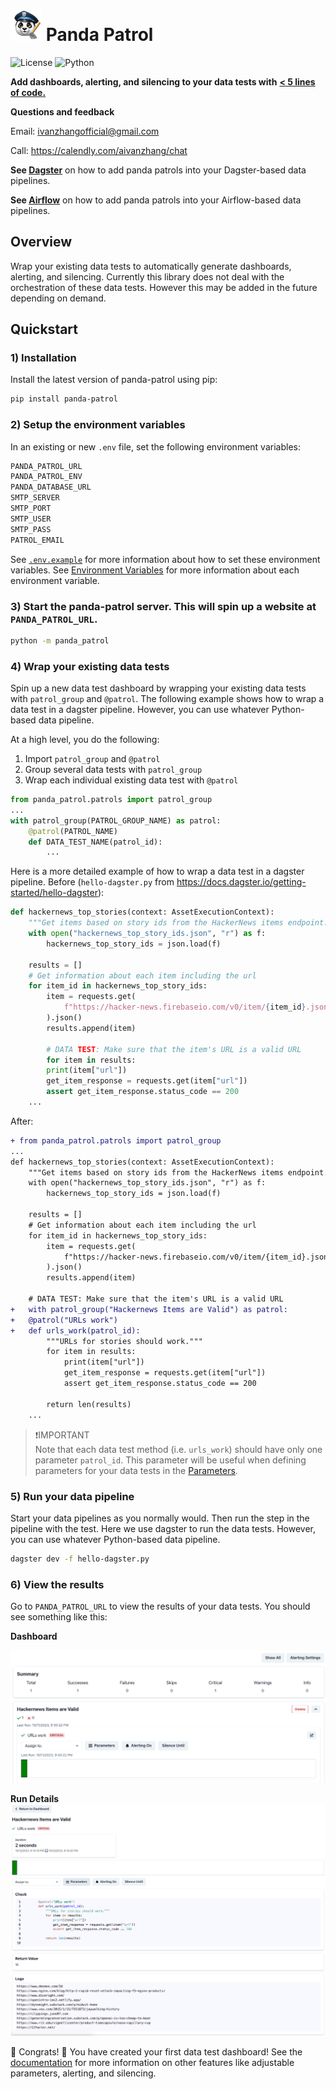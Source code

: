 # <img src="panda-patrol.png" alt="Panda Patrol" width="50"/> Panda Patrol
![License](https://img.shields.io/badge/license-MIT-blue.svg) ![Python](https://img.shields.io/badge/python-3.8-blue.svg) 

**Add dashboards, alerting, and silencing to your data tests with** <ins>**< 5  lines of code.**</ins>

**Questions and feedback** 

Email: ivanzhangofficial@gmail.com

Call: https://calendly.com/aivanzhang/chat

**See [Dagster](examples/dagster#add-panda-patrols-to-your-dagster-data-tests)** on how to add panda patrols into your Dagster-based data pipelines.

**See [Airflow](examples/airflow#add-panda-patrols-to-your-airflow-data-tests)** on how to add panda patrols into your Airflow-based data pipelines.

<!-- **See [DBT]()** on how to add panda patrols into your DBT-based data pipelines. -->

## Overview
Wrap your existing data tests to automatically generate dashboards, alerting, and silencing. Currently this library does not deal with the orchestration of these data tests. However this may be added in the future depending on demand.


## Quickstart
### 1) Installation
Install the latest version of panda-patrol using pip:
```bash
pip install panda-patrol
```
### 2) Setup the environment variables
In an existing or new `.env` file, set the following environment variables:
```bash
PANDA_PATROL_URL
PANDA_PATROL_ENV
PANDA_DATABASE_URL
SMTP_SERVER
SMTP_PORT
SMTP_USER
SMTP_PASS
PATROL_EMAIL
```
See [`.env.example`](https://github.com/aivanzhang/panda_patrol/blob/main/.env.example) for more information about how to set these environment variables. See [Environment Variables](https://github.com/aivanzhang/panda_patrol/wiki/Environment-Variables) for more information about each environment variable.
### 3) Start the panda-patrol server. This will spin up a website at `PANDA_PATROL_URL`.
```bash
python -m panda_patrol
```
### 4) Wrap your existing data tests
Spin up a new data test dashboard by wrapping your existing data tests with `patrol_group` and `@patrol`. The following example shows how to wrap a data test in a dagster pipeline. However, you can use whatever Python-based data pipeline.

At a high level, you do the following:
1. Import `patrol_group` and `@patrol`
2. Group several data tests with `patrol_group`
3. Wrap each individual existing data test with `@patrol`
```python
from panda_patrol.patrols import patrol_group
...
with patrol_group(PATROL_GROUP_NAME) as patrol:
    @patrol(PATROL_NAME)
    def DATA_TEST_NAME(patrol_id):
        ...
```
Here is a more detailed example of how to wrap a data test in a dagster pipeline. Before (`hello-dagster.py` from https://docs.dagster.io/getting-started/hello-dagster):
```python
def hackernews_top_stories(context: AssetExecutionContext):
    """Get items based on story ids from the HackerNews items endpoint."""
    with open("hackernews_top_story_ids.json", "r") as f:
        hackernews_top_story_ids = json.load(f)

    results = []
	# Get information about each item including the url
    for item_id in hackernews_top_story_ids:
        item = requests.get(
            f"https://hacker-news.firebaseio.com/v0/item/{item_id}.json"
        ).json()
        results.append(item)

        # DATA TEST: Make sure that the item's URL is a valid URL
        for item in results:
		print(item["url"])
		get_item_response = requests.get(item["url"])
		assert get_item_response.status_code == 200
    ...
```
After:
```diff
+ from panda_patrol.patrols import patrol_group
...
def hackernews_top_stories(context: AssetExecutionContext):
    """Get items based on story ids from the HackerNews items endpoint."""
    with open("hackernews_top_story_ids.json", "r") as f:
        hackernews_top_story_ids = json.load(f)

    results = []
	# Get information about each item including the url
    for item_id in hackernews_top_story_ids:
        item = requests.get(
            f"https://hacker-news.firebaseio.com/v0/item/{item_id}.json"
        ).json()
        results.append(item)

    # DATA TEST: Make sure that the item's URL is a valid URL
+   with patrol_group("Hackernews Items are Valid") as patrol:
+	@patrol("URLs work")
+	def urls_work(patrol_id):
		"""URLs for stories should work."""
		for item in results:
			print(item["url"])
			get_item_response = requests.get(item["url"])
			assert get_item_response.status_code == 200
		
		return len(results)
    ...
```
>❗IMPORTANT\
> Note that each data test method (i.e. `urls_work`) should have only one parameter `patrol_id`. This parameter will be useful when defining parameters for your data tests in the [Parameters](https://github.com/aivanzhang/panda_patrol/wiki/Parameters).

### 5) Run your data pipeline
Start your data pipelines as you normally would. Then run the step in the pipeline with the test. Here we use dagster to run the data tests. However, you can use whatever Python-based data pipeline.
```bash
dagster dev -f hello-dagster.py
```

### 6) View the results
Go to `PANDA_PATROL_URL` to view the results of your data tests. You should see something like this:

**Dashboard**

![Panda Patrol Dashboard](dashboard.png)

**Run Details**
![Log](run.png)

:tada: Congrats! :tada: You have created your first data test dashboard! See the [documentation](https://github.com/aivanzhang/panda_patrol/wiki) for more information on other features like adjustable parameters, alerting, and silencing.
